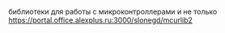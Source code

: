 библиотеки для работы с микроконтроллерами и не только
https://portal.office.alexplus.ru:3000/slonegd/mcurlib2